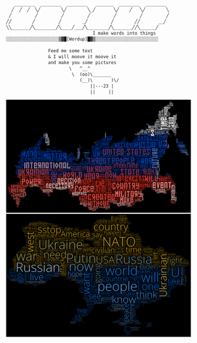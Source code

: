 ```
   ________  ________  ________   _______  ________  ________ 
  ╱  ╱  ╱  ╲╱        ╲╱        ╲_╱       ╲╱    ╱   ╲╱        ╲
 ╱         ╱         ╱         ╱         ╱         ╱         ╱
╱╱        ╱         ╱        _╱         ╱        ╱╱       __╱ 
╲╲_______╱╲________╱╲____╱___╱╲________╱╲_______╱╱╲______╱    
                                 I make words into things
░░░░░░░░░░░░░░░░░░░░▒▓█[Wordup]█▓▒░░░░░░░░░░░░░░░░░░░░░░░░

                Feed me some text
                & I will moove it moove it
                and make you some pictures
                        \   ^__^
                         \  (oo)\_______
                            (__)\       )\/
                                ||---23 |
                                ||     ||

```
![](https://github.com/NoDataFound/WordUp/raw/main/output/russia_speech_wordcloud.png)
![](https://raw.githubusercontent.com/NoDataFound/WordUp/main/output/AjzMrDla0OA.png)
